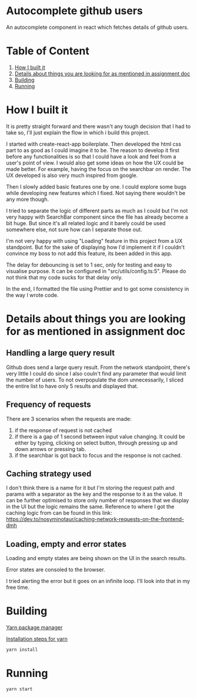 # Autocomplete github users
An autocomplete component in react which fetches details of github users.

# Table of Content
<ol>
  <li><a href=#howIBuiltIt>How I built it</a></li>
  <li><a href=#looking>Details about things you are looking for as mentioned in assignment doc</a></li>
  <li><a href=#building>Building</a></li>
  <li><a href=#running>Running</a></li>
</ol>

# <span id='howIBuiltIt'>How I built it</span>

It is pretty straight forward and there wasn't any tough decision that I had to take so, I'll just explain the flow in which i build this project.

I started with create-react-app boilerplate.
Then developed the html css part to as good as I could imagine it to be. The reason to develop it first before any functionalities is so that I could have a look and feel from a user's point of view. I would also get some ideas on how the UX could be made better. For example, having the focus on the searchbar on render.
The UX developed is also very much inspired from google.

Then I slowly added basic features one by one. I could explore some bugs while developing new features which I fixed. Not saying there wouldn't be any more though.

I tried to separate the logic of different parts as much as I could but I'm not very happy with SearchBar component since the file has already become a bit huge. But since it's all related logic and it barely could be used somewhere else, not sure how can I separate those out.

I'm not very happy with using "Loading" feature in this project from a UX standpoint. But for the sake of displaying how I'd implement it if I couldn't convince my boss to not add this feature, its been added in this app.

The delay for debouncing is set to 1 sec, only for testing and easy to visualise purpose. It can be configured in "src/utils/config.ts:5". Please do not think that my code sucks for that delay only.

In the end, I formatted the file using Prettier and to got some consistency in the way I wrote code.

# <span id='looking'>Details about things you are looking for as mentioned in assignment doc</span>

## Handling a large query result
Github does send a large query result. From the network standpoint, there's very little I could do since I also couln't find any parameter that would limit the number of users. To not overpopulate the dom unnecessarily, I sliced the entire list to have only 5 results and displayed that.

## Frequency of requests
There are 3 scenarios when the requests are made:
1. if the response of request is not cached
2. if there is a gap of 1 second between input value changing. It could be either by typing, clicking on select button, through pressing up and down arrows or pressing tab.
3. if the searchbar is got back to focus and the response is not cached.

## Caching strategy used
I don't think there is a name for it but I'm storing the request path and params with a separator as the key and the response to it as the value. It can be further optimised to store only number of responses that we display in the UI but the logic remains the same.
Reference to where I got the caching logic from can be found in this link: https://dev.to/nosyminotaur/caching-network-requests-on-the-frontend-dmh

## Loading, empty and error states
Loading and empty states are being shown on the UI in the search results.

Error states are consoled to the browser.

I tried alerting the error but it goes on an infinite loop. I'll look into that in my free time.

# <span id='building'>Building</span>
[Yarn package manager](https://classic.yarnpkg.com/)

[Installation steps for yarn](https://classic.yarnpkg.com/lang/en/docs/install/)

```js
yarn install
```

# <span id='running'>Running</span>

```js
yarn start
```
